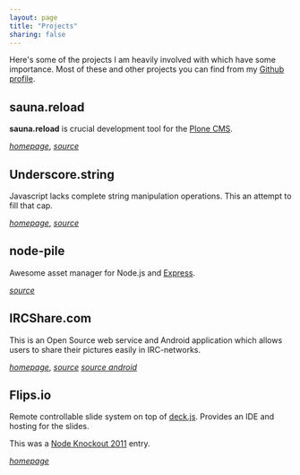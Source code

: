```yaml
---
layout: page
title: "Projects"
sharing: false
---
```


Here's some of the projects I am heavily involved with which have some
importance. Most of these and other projects you can find from my [Github
profile](https://github.com/epeli).


## sauna.reload

**sauna.reload** is crucial development tool for the [Plone
CMS](http://plone.org/).


*[homepage](http://pypi.python.org/pypi/sauna.reload/)*,
*[source](https://github.com/epeli/sauna.reload)*


## Underscore.string

Javascript lacks complete string manipulation operations. This an attempt to
fill that cap.

*[homepage](http://epeli.github.com/underscore.string/)*,
*[source](https://github.com/epeli/underscore.string)*

## node-pile

Awesome asset manager for Node.js and [Express](http://expressjs.com/).

*[source](https://github.com/epeli/node-pile)*


## IRCShare.com

This is an Open Source web service and Android application which allows users
to share their pictures easily in IRC-networks.

*[homepage](http://ircshare.com)*,
*[source](https://github.com/epeli/ircshare)*
*[source android](https://github.com/epeli/ircshare-android)*


## Flips.io

Remote controllable slide system on top of
[deck.js](http://imakewebthings.github.com/deck.js/). Provides an IDE and
hosting for the slides.

This was a [Node Knockout 2011](http://nodeknockout.com/teams/sliders) entry.

*[homepage](http://flips.io/)*
